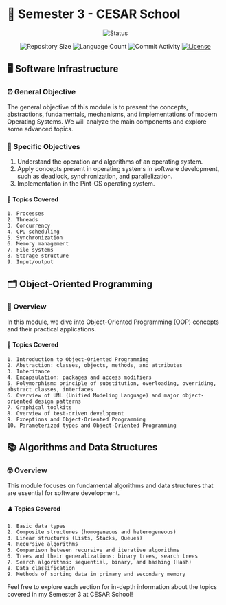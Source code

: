 # 🎯 Semester 3 - CESAR School
<p align="center">
  <img
    src="https://img.shields.io/badge/Status-Em%20desenvolvimento-green?style=flat-square"
    alt="Status"
  />
</p>

<p align="center">
  <img
    src="https://img.shields.io/github/repo-size/Sofia-Saraiva/Semester3-CESAR-School?style=flat"
    alt="Repository Size"
  />
  <img
    src="https://img.shields.io/github/languages/count/Sofia-Saraiva/Semester3-CESAR-School?style=flat&logo=python"
    alt="Language Count"
  />
  <img
    src="https://img.shields.io/github/commit-activity/t/Sofia-Saraiva/Semester3-CESAR-School?style=flat&logo=github"
    alt="Commit Activity"
  />
  <a href="LICENSE.md"
    ><img
      src="https://img.shields.io/github/license/Sofia-Saraiva/Semester3-CESAR-School"
      alt="License"
  /></a>
</p>

## 🖥️ Software Infrastructure

### ⏰ General Objective
The general objective of this module is to present the concepts, abstractions, fundamentals, mechanisms, and implementations of modern Operating Systems. We will analyze the main components and explore some advanced topics.

### 🫵 Specific Objectives
1. Understand the operation and algorithms of an operating system.
2. Apply concepts present in operating systems in software development, such as deadlock, synchronization, and parallelization.
3. Implementation in the Pint-OS operating system.

#### 📜 Topics Covered
    1. Processes
    2. Threads
    3. Concurrency
    4. CPU scheduling
    5. Synchronization
    6. Memory management
    7. File systems
    8. Storage structure
    9. Input/output

## 🗂️ Object-Oriented Programming

### 👀 Overview
In this module, we dive into Object-Oriented Programming (OOP) concepts and their practical applications.

#### 📂 Topics Covered
    1. Introduction to Object-Oriented Programming
    2. Abstraction: classes, objects, methods, and attributes
    3. Inheritance
    4. Encapsulation: packages and access modifiers
    5. Polymorphism: principle of substitution, overloading, overriding, abstract classes, interfaces
    6. Overview of UML (Unified Modeling Language) and major object-oriented design patterns
    7. Graphical toolkits
    8. Overview of test-driven development
    9. Exceptions and Object-Oriented Programming
    10. Parameterized types and Object-Oriented Programming

## 📚 Algorithms and Data Structures

### 🤓 Overview
This module focuses on fundamental algorithms and data structures that are essential for software development.

#### ♟️ Topics Covered

    1. Basic data types
    2. Composite structures (homogeneous and heterogeneous)
    3. Linear structures (Lists, Stacks, Queues)
    4. Recursive algorithms
    5. Comparison between recursive and iterative algorithms
    6. Trees and their generalizations: binary trees, search trees
    7. Search algorithms: sequential, binary, and hashing (Hash)
    8. Data classification
    9. Methods of sorting data in primary and secondary memory


Feel free to explore each section for in-depth information about the topics covered in my Semester 3 at CESAR School!

